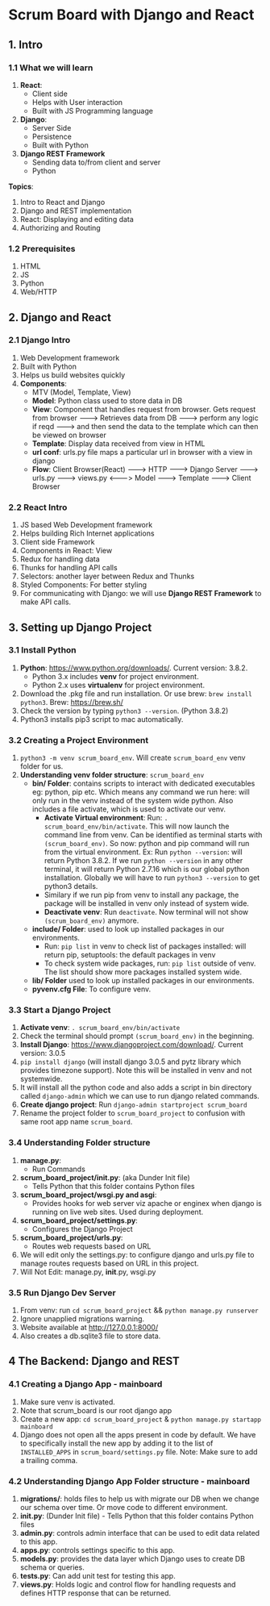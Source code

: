 # Scrum Board with Django and React
## 1. Intro
### 1.1 What we will learn
1. **React**: 
    - Client side
    - Helps with User interaction
    - Built with JS Programming language
2. **Django**:
    - Server Side
    - Persistence
    - Built with Python
3. **Django REST Framework**
    - Sending data to/from client and server
    - Python

**Topics**:
1. Intro to React and Django
2. Django and REST implementation
3. React: Displaying and editing data
4. Authorizing and Routing

### 1.2 Prerequisites
1. HTML
2. JS
3. Python
4. Web/HTTP

## 2. Django and React
### 2.1 Django Intro
1. Web Development framework
2. Built with Python
3. Helps us build websites quickly
4. **Components**:
    - MTV (Model, Template, View)
    - **Model**: Python class used to store data in DB
    - **View**: Component that handles request from browser. Gets request from browser ---> Retrieves data from DB ---> perform any logic if reqd ---> and then send the data to the template which can then be viewed on browser
    - **Template**: Display data received from view in HTML
    - **url conf**: urls.py file maps a particular url in browser with a view in django
    - **Flow**: Client Browser(React) ---> HTTP ---> Django Server ---> urls.py ---> views.py <---> Model ---> Template ---> Client Browser

### 2.2 React Intro
1. JS based Web Development framework
2. Helps building Rich Internet applications
3. Client side Framework
4. Components in React: View
5. Redux for handling data
6. Thunks for handling API calls
7. Selectors: another layer between Redux and Thunks
8. Styled Components: For better styling
9. For communicating with Django: we will use **Django REST Framework** to make API calls.

## 3. Setting up Django Project
### 3.1 Install Python
1. **Python**: https://www.python.org/downloads/. Current version: 3.8.2. 
    - Python 3.x includes **venv** for project environment.
    - Python 2.x uses **virtualenv** for project environment.
2. Download the .pkg file and run installation. Or use brew: `brew install python3`. Brew: https://brew.sh/
3. Check the version by typing `python3 --version`. (Python 3.8.2)
5. Python3 installs pip3 script to mac automatically.

### 3.2 Creating a Project Environment
1. `python3 -m venv scrum_board_env`. Will create `scrum_board_env` venv folder for us.
2. **Understanding venv folder structure**: `scrum_board_env`
    - **bin/ Folder**: contains scripts to interact with dedicated executables eg: python, pip etc. Which means any command we run here: will only run in the venv instead of the system wide python. Also includes a file activate, which is used to activate our venv. 
        - **Activate Virtual environment**: Run: `. scrum_board_env/bin/activate`. This will now launch the command line from venv. Can be identified as terminal starts with `(scrum_board_env)`. So now: python and pip command will run from the virtual environment. Ex: Run `python --version`: will return Python 3.8.2. If we run `python --version` in any other terminal, it will return Python 2.7.16 which is our global python installation. Globally we will have to run `python3 --version` to get python3 details.
        - Similary if we run pip from venv to install any package, the package will be installed in venv only instead of system wide.
        - **Deactivate venv**: Run `deactivate`. Now terminal will not show `(scrum_board_env)` anymore.
    - **include/ Folder**: used to look up installed packages in our environments.
        - Run: `pip list` in venv to check list of packages installed: will return pip, setuptools: the default packages in venv
        - To check system wide packages, run: `pip list` outside of venv. The list should show more packages installed system wide.
    - **lib/ Folder** used to look up installed packages in our environments.
    - **pyvenv.cfg File**: To configure venv.

### 3.3 Start a Django Project
1. **Activate venv**: `. scrum_board_env/bin/activate`
2. Check the terminal should prompt `(scrum_board_env)` in the beginning.
3. **Install Django**: https://www.djangoproject.com/download/. Current version: 3.0.5
4. `pip install django` (will install django 3.0.5 and pytz library which provides timezone support). Note this will be installed in venv and not systemwide.
5. It will install all the python code and also adds a script in bin directory called `django-admin` which we can use to run django related commands.
6. **Create django project**: Run `django-admin startproject scrum_board`
7. Rename the project folder to `scrum_board_project` to confusion with same root app name `scrum_board`.

### 3.4 Understanding Folder structure
1. **manage.py**: 
    - Run Commands
2. **scrum_board_project/__init__.py**: (aka Dunder Init file)
    - Tells Python that this folder contains Python files
3. **scrum_board_project/wsgi.py and asgi**:
    - Provides hooks for web server viz apache or enginex when django is running on live web sites. Used during deployment.
4. **scrum_board_project/settings.py**:
    - Configures the Django Project
5. **scrum_board_project/urls.py**:
    - Routes web requests based on URL
6. We will edit only the settings.py: to configure django and urls.py file to manage routes requests based on URL in this project.
7. Will Not Edit: manage.py, __init__.py, wsgi.py

### 3.5 Run Django Dev Server
1. From venv: run `cd scrum_board_project` && `python manage.py runserver`
2. Ignore unapplied migrations warning.
3. Website available at http://127.0.0.1:8000/
4. Also creates a db.sqlite3 file to store data.

## 4 The Backend: Django and REST
### 4.1 Creating a Django App - mainboard
1. Make sure venv is activated.
2. Note that scrum_board is our root django app
3. Create a new app: `cd scrum_board_project` & `python manage.py startapp mainboard`
4. Django does not open all the apps present in code by default. We have to specifically install the new app by adding it to the list of `INSTALLED_APPS` in `scrum_board/settings.py` file. Note: Make sure to add a trailing comma.

### 4.2 Understanding Django App Folder structure - mainboard
1. **migrations/**: holds files to help us with migrate our DB when we change our schema over time. Or move code to different environment.
2. **__init__.py**: (Dunder Init file) - Tells Python that this folder contains Python files
3. **admin.py**: controls admin interface that can be used to edit data related to this app.
4. **apps.py**: controls settings specific to this app.
5. **models.py**: provides the data layer which Django uses to create DB schema or queries.
6. **tests.py**: Can add unit test for testing this app.
7. **views.py**: Holds logic and control flow for handling requests and defines HTTP response that can be returned.